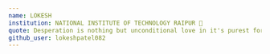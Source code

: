 ```yaml
---
name: LOKESH
institution: NATIONAL INSTITUTE OF TECHNOLOGY RAIPUR 🚩 
quote: Desperation is nothing but unconditional love in it's purest form
github_user: lokeshpatel082
---
```

